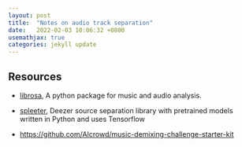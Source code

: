 ```yaml
---
layout: post
title:  "Notes on audio track separation"
date:   2022-02-03 10:06:32 +0800
usemathjax: true
categories: jekyll update
---
```






## Resources

- [librosa](https://github.com/librosa/librosa), A python package for music and audio analysis.
- [spleeter](https://github.com/deezer/spleeter), Deezer source separation library with pretrained models written in Python and uses Tensorflow

- <https://github.com/AIcrowd/music-demixing-challenge-starter-kit>
